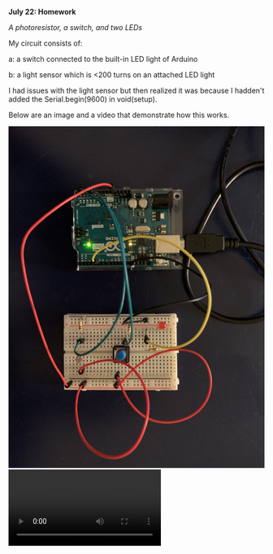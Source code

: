 **July 22: Homework**

*A photoresistor, a switch, and two LEDs*

My circuit consists of:

a: a switch connected to the built-in LED light of Arduino

b: a light sensor which is <200 turns on an attached LED light


I had issues with the light sensor but then realized it was because I hadden't added the Serial.begin(9600) in void(setup).

Below are an image and a video that demonstrate how this works.

![](Circuit1.jpg)
![](Circuit1.mp4)
